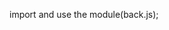 <!-- creating aa user defined module------------ -->

<!-- create a module(greet.js); -->

<script>

    function greet(name) {
        return `Hello, ${name}!`;
    }

    // export the greet function------------
    module.exports = greet;
</script>
import and use the module(back.js);

<script>
    const greet = require('./greet');

    console.log(greet('kannan'));
</script>